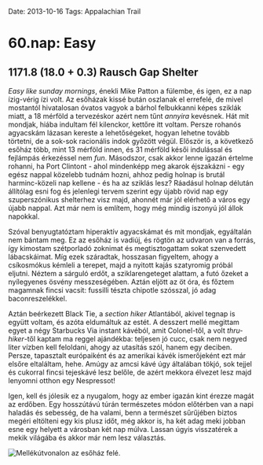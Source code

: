 Date: 2013-10-16
Tags: Appalachian Trail

# 60.nap: Easy

## 1171.8 (18.0 + 0.3) Rausch Gap Shelter

*Easy like sunday mornings*, énekli Mike Patton a fülembe, és igen, ez a nap  ízig-vérig ízi volt. Az esőházak kissé bután oszlanak el errefelé, de mivel mostantól hivatalosan óvatos vagyok a bárhol felbukkanni képes sziklák miatt, a 18 mérföld a tervezéskor azért nem tűnt *annyira* kevésnek. Hát mit mondjak, hiába indultam fél kilenckor, kettőre itt voltam. Persze rohanós agyacskám lázasan kereste a lehetőségeket, hogyan lehetne tovább törtetni, de a sok-sok racionális indok győzött végül. Először is, a következő esőház több, mint 13 mérföld innen, és 31 mérföld késői indulással és fejlámpás érkezéssel nem *fun*. Másodszor, csak akkor lenne igazán értelme rohanni, ha Port Clintont - ahol mindenképp meg akarok éjszakázni - egy egész nappal közelebb tudnám hozni, ahhoz pedig holnap is brutál harminc-közeli nap kellene - és ha az sziklás lesz? Ráadásul holnap délután állítólag esni fog és jelenlegi tervem szerint egy újabb rövid nap egy szuperszónikus shelterhez visz majd, ahonnét már jól elérhető a város egy újabb nappal. Azt már nem is említem, hogy még mindig iszonyú jól állok napokkal.

Szóval benyugtatóztam hiperaktív agyacskámat és mit mondjak, egyáltalán nem bántam meg. Ez az esőház is vadiúj, és rögtön az udvaron van a forrás, így kimostam szétporladó zoknimat és megtisztogattam sokat szenvedett lábacskáimat. Míg ezek száradtak, hosszasan figyeltem, ahogy a csíkosmókus kémleli a terepet, majd a nyitott kajás szatyromig próbál eljutni. Néztem a sárguló erdőt, a sziklarengeteget alattam, a futó őzeket a nyílegyenes ösvény messzeségében. Aztán eljött az öt óra, és főztem magamnak fincsi vacsit: fussilli tészta chipotle szósszal, jó adag baconreszelékkel.

Aztán beérkezett Black Tie, a *section hiker* Atlantából, akivel tegnap is együtt voltam, és azóta eldumáltuk az estét. A desszert mellé megittam egyet a négy Starbucks Via instant kávéból, amit Colonel-től, a volt *thru-hiker*-től kaptam ma reggel ajándékba: teljesen jó cucc, csak nem negyed liter vízben kell feloldani, ahogy az utasítás szól, hanem egy deciben. Persze, tapasztalt európaiként és az amerikai kávék ismerőjeként ezt már elsőre eltaláltam, hehe. Amúgy az amcsi kávé úgy általában tökjó, sok tejjel és cukorral fincsi tejeskávé lesz belőle, de azért mekkora élvezet lesz majd lenyomni otthon egy Nespressot!

Igen, kell és jólesik ez a nyugalom, hogy az ember igazán kint érezze magát az erdőben. Egy hosszútávú túrán természetes módon előtérben van a napi haladás és sebesség, de ha valami, benn a természet sűrűjében biztos megéri eltölteni egy kis plusz időt, még akkor is, ha két adag meki jobban esne egy helyett a városban két nap múlva. Lassan úgyis visszatérek a mekik világába és akkor már nem lesz választás.

![Mellékútvonalon az esőház felé.](https://lh3.googleusercontent.com/-AF6bvXVpjLQ/UoU6p5ivlTI/AAAAAAAAIfc/DMKieiMeEBE/s1024-Ic42/20131016_140510_m.jpg)